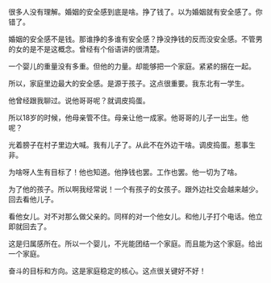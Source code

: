很多人没有理解。婚姻的安全感到底是啥。挣了钱了。以为婚姻就有安全感了。你错了。

婚姻的安全感不是钱。那谁挣的多谁有安全感？挣没挣钱的反而没安全感。不管男的女的是不是这概念。曾经有个俗语讲的很清楚。

一个婴儿的重量没有多重。但他的力量。却能够把一个家庭。紧紧的捆在一起。

所以，家庭里边最大的安全感。是源于孩子。这点很重要。我东北有一学生。

他曾经跟我聊过。说他哥哥呢？就调皮捣蛋。

所以18岁的时候，他母亲管不住。母亲让他一成家。他哥哥的儿子一出生。他呢？

光着膀子在村子里边大喊。我有儿子了。从此不在外边干啥。调皮捣蛋。惹事生非。

为啥呀人生有目标了！他也知道。他挣钱也罢。工作也罢。他一切为了啥。

为了他的孩子。所以啊我经常说！一个有孩子的女孩子。跟外边社交会越来越少。回去看他儿子。

看他女儿。对不对那么做父亲的。同样的对一个他女儿。和他儿子打个电话。他立即就回去了。

这是归属感所在。所以一个婴儿，不光能团结一个家庭。而且能为这个家庭。给出一个家庭。

奋斗的目标和方向。这是家庭稳定的核心。这点很关键好不好！